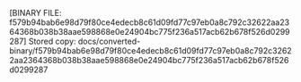 [BINARY FILE: f579b94bab6e98d79f80ce4edecb8c61d09fd77c97eb0a8c792c32622aa2364368b038b38aae598868e0e24904bc775f236a517acb62b678f526d0299287]
Stored copy: docs/converted-binary/f579b94bab6e98d79f80ce4edecb8c61d09fd77c97eb0a8c792c32622aa2364368b038b38aae598868e0e24904bc775f236a517acb62b678f526d0299287
